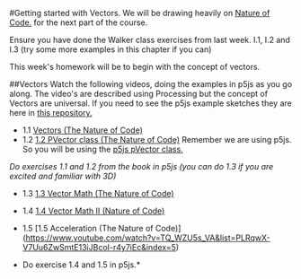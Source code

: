 #Getting started with Vectors.
We will be drawing heavily on [Nature of Code.](http://natureofcode.com/) for the next part of the course.

Ensure you have done the Walker class exercises from last week. I.1, I.2 and I.3 (try some more examples in this chapter if you can)

This week's homework will be to begin with the concept of vectors.

##Vectors
Watch the following videos, doing the examples in p5js as you go along. The video's are described using Processing but the concept of Vectors are universal.
If you need to see the p5js example sketches they are here in [this repository.](https://github.com/shiffman/The-Nature-of-Code-Examples-p5.js/tree/master/chp01_vectors)

* 1.1 [Vectors (The Nature of Code)](https://vimeo.com/58734251)
* 1.2 [1.2 PVector class (The Nature of Code)](https://www.youtube.com/watch?v=7nTLzLf7jUg) Remember we are using p5js. So you will be using the [p5js pVector class.](http://p5js.org/reference/#/p5.Vector)

*Do exercises 1.1 and 1.2 from the book in p5js (you can do 1.3 if you are excited and familiar with 3D)*

* 1.3 [1.3 Vector Math (The Nature of Code)](https://www.youtube.com/watch?v=s6b1_3bNCxk)
* 1.4 [1.4 Vector Math II (Nature of Code)](https://www.youtube.com/watch?v=uHusbFmq-4I)
* 1.5 [1.5 Acceleration (The Nature of Code)] (https://www.youtube.com/watch?v=TQ_WZU5s_VA&list=PLRqwX-V7Uu6ZwSmtE13iJBcoI-r4y7iEc&index=5)

* Do exercise 1.4 and 1.5 in p5js.*
